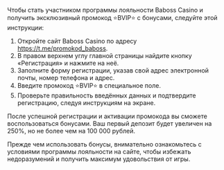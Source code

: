Чтобы стать участником программы лояльности Baboss Casino и получить эксклюзивный промокод ⭐️BVIP⭐️ с бонусами, следуйте этой инструкции:

1. Откройте сайт Baboss Casino по адресу https://t.me/promokod_baboss.
2. В правом верхнем углу главной страницы найдите кнопку «Регистрация» и нажмите на неё.
3. Заполните форму регистрации, указав свой адрес электронной почты, номер телефона и адрес.
4. Введите промокод ⭐️BVIP⭐️ в специальное поле.
5. Проверьте правильность введённых данных и подтвердите регистрацию, следуя инструкциям на экране.

После успешной регистрации и активации промокода вы сможете воспользоваться бонусами. Ваш первый депозит будет увеличен на 250%, но не более чем на 100 000 рублей.

Прежде чем использовать бонусы, внимательно ознакомьтесь с условиями программы лояльности на сайте, чтобы избежать недоразумений и получить максимум удовольствия от игры.
